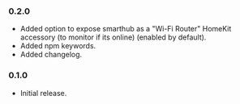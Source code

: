 ### 0.2.0

- Added option to expose smarthub as a "Wi-Fi Router" HomeKit accessory (to monitor if its online) (enabled by default).
- Added npm keywords.
- Added changelog.

### 0.1.0

- Initial release.
